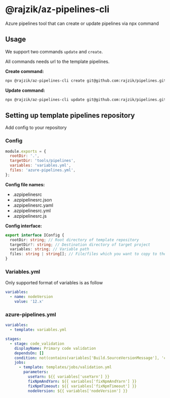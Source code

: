 # @rajzik/az-pipelines-cli

Azure pipelines tool that can create or update pipelines via npx command

## Usage

We support two commands `update` and `create`.

All commands needs url to the template pipelines.

**Create command:**

```bash
npx @rajzik/az-pipelines-cli create git@github.com:rajzik/pipelines.git
```

**Update command:**

```bash
npx @rajzik/az-pipelines-cli update git@github.com:rajzik/pipelines.git
```

## Setting up template pipelines repository

Add config to your repository

### Config

```js
module.exports = {
  rootDir: '.',
  targetDir: 'tools/pipelines',
  variables: 'variables.yml',
  files: 'azure-pipelines.yml',
};
```

**Config file names:**

- .azpipelinesrc
- .azpipelinesrc.json
- .azpipelinesrc.yaml
- .azpipelinesrc.yml
- .azpipelinesrc.js

**Config interface:**

```ts
export interface IConfig {
  rootDir: string; // Root directory of template repository
  targetDir?: string; // Destination directory of target project
  variables: string; // Variable path
  files: string | string[]; // File/files which you want to copy to the target project
}
```

### Variables.yml

Only supported format of variables is as follow

```yml
variables:
  - name: nodeVersion
    value: '12.x'
```

### azure-pipelines.yml

```yml
variables:
  - template: variables.yml

stages:
  - stage: code_validation
    displayName: Primary code validation
    dependsOn: []
    condition: not(contains(variables['Build.SourceVersionMessage'], 'ci skip'))
    jobs:
      - template: templates/jobs/validation.yml
        parameters:
          useYarn: ${{ variables['useYarn'] }}
          fixNpmAndYarn: ${{ variables['fixNpmAndYarn'] }}
          fixNpmTimeout: ${{ variables['fixNpmTimeout'] }}
          nodeVersion: ${{ variables['nodeVersion'] }}
```
